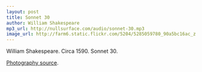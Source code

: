 ```yaml
---
layout: post
title: Sonnet 30
author: William Shakespeare
mp3_url: http://nullsurface.com/audio/sonnet-30.mp3
image_url: http://farm6.static.flickr.com/5204/5285059780_90a5bc16ac_z.jpg
---
```


William Shakespeare.  Circa 1590.  Sonnet 30.

[Photography source](http://www.flickr.com/photos/rkarthick/5285059780/).